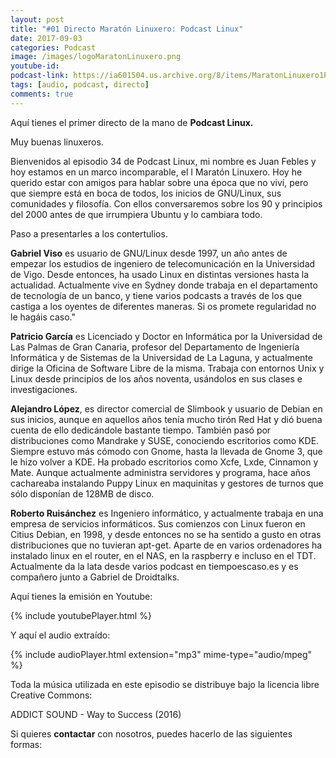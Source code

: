 ```yaml
---
layout: post
title: "#01 Directo Maratón Linuxero: Podcast Linux"
date: 2017-09-03
categories: Podcast
image: /images/logoMaratonLinuxero.png
youtube-id: 
podcast-link: https://ia601504.us.archive.org/8/items/MaratonLinuxero1PodcastLinux/Marat%C3%B3n%20Linuxero%201%20PodcastLinux
tags: [audio, podcast, directo]
comments: true
---
```

Aquí tienes el primer directo de la mano de **Podcast Linux.**

Muy buenas linuxeros.  

Bienvenidos al episodio 34 de Podcast Linux, mi nombre es Juan Febles y hoy estamos en un marco incomparable, el I Maratón Linuxero. Hoy he querido estar con amigos para hablar sobre una época que no viví, pero que siempre está en boca de todos, los inicios de GNU/Linux, sus comunidades y filosofía. Con ellos conversaremos sobre los 90 y principios del 2000 antes de que irrumpiera Ubuntu y lo cambiara todo.

Paso a presentarles a los contertulios.

**Gabriel Viso** es usuario de GNU/Linux desde 1997, un año antes de empezar los estudios de ingeniero de telecomunicación en la Universidad de Vigo. Desde entonces, ha usado Linux en distintas versiones hasta la actualidad. Actualmente vive en Sydney donde trabaja en el departamento de tecnología de un banco, y tiene varios podcasts a través de los que castiga a los oyentes de diferentes maneras. Si os promete regularidad no le hagáis caso." 

**Patricio García** es Licenciado y Doctor en Informática por la Universidad de Las Palmas de Gran Canaria, profesor del Departamento de Ingeniería Informática y de Sistemas de la Universidad de La Laguna, y actualmente dirige la Oficina de Software Libre de la misma. Trabaja con entornos Unix y Linux desde principios de los años noventa, usándolos en sus clases e investigaciones. 

**Alejandro López**, es director comercial de Slimbook y usuario de Debian en sus inicios, aunque en aquellos años tenía mucho tirón Red Hat y dió buena cuenta de ello dedicándole bastante tiempo. También pasó por distribuciones como Mandrake y SUSE, conociendo escritorios como KDE. Siempre estuvo más cómodo con Gnome, hasta la llevada de Gnome 3, que le hizo volver a KDE. Ha probado escritorios como Xcfe, Lxde, Cinnamon y Mate.
Aunque actualmente administra servidores y programa, hace años cachareaba instalando Puppy Linux en maquinitas y gestores de turnos que sólo disponían de 128MB de disco. 

**Roberto Ruisánchez** es Ingeniero informático, y actualmente trabaja en una empresa de servicios informáticos. Sus comienzos con Linux fueron en Citius Debian, en 1998, y desde entonces no se ha sentido a gusto en otras distribuciones que no tuvieran apt-get. Aparte de en varios ordenadores ha instalado linux en el router, en el NAS, en la raspberry e incluso en el TDT. Actualmente da la lata desde varios podcast en tiempoescaso.es y es compañero junto a Gabriel de Droidtalks.


Aquí tienes la emisión en Youtube: 

{% include youtubePlayer.html %}

Y aquí el audio extraído:

{% include audioPlayer.html extension="mp3" mime-type="audio/mpeg" %}

Toda la música utilizada en este episodio se distribuye bajo la licencia libre Creative Commons:

ADDICT SOUND - Way to Success (2016)

Si quieres **contactar** con nosotros, puedes hacerlo de las siguientes formas:

